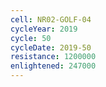 ```yaml
---
cell: NR02-GOLF-04
cycleYear: 2019
cycle: 50
cycleDate: 2019-50
resistance: 1200000
enlightened: 247000
---
```

